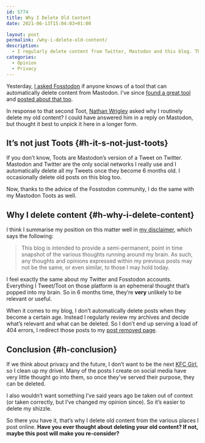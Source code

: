 ```yaml
---
id: 5774
title: Why I Delete Old Content
date: 2021-06-13T15:04:03+01:00

layout: post
permalink: /why-i-delete-old-content/
description:
  - I regularly delete content from Twitter, Mastodon and this blog. This may seem strange to many people, so this post explains why I do that.
categories:
  - Opinion
  - Privacy
---
```

<p class="medium">
  Yesterday, <a href="https://fosstodon.org/web/statuses/106392565140132174" target="_blank" rel="noreferrer noopener">I asked Fosstodon</a> if anyone knows of a tool that can automatically delete content from Mastodon. I&#8217;ve since <a href="https://forget.codl.fr/" target="_blank" rel="noreferrer noopener">found a great tool</a> and <a href="https://fosstodon.org/web/statuses/106402297009662663" target="_blank" rel="noreferrer noopener">posted about that too</a>.
</p>

In response to that second Toot, <a href="https://wpbuilds.social/@nathan" target="_blank" rel="noreferrer noopener">Nathan Wrigley</a> asked why I routinely delete my old content? I could have answered him in a reply on Mastodon, but thought it best to unpick it here in a longer form.

## It&#8217;s not just Toots  {#h-it-s-not-just-toots}

If you don&#8217;t know, Toots are Mastodon&#8217;s version of a Tweet on Twitter. Mastodon and Twitter are the only social networks I really use and I automatically delete all my Tweets once they become 6 months old. I occasionally delete old posts on this blog too.

Now, thanks to the advice of the Fosstodon community, I do the same with my Mastodon Toots as well.

## Why I delete content {#h-why-i-delete-content}

I think I summarise my position on this matter well in [my disclaimer](https://kevquirk.com/disclaimer/), which says the following:

<blockquote class="wp-block-quote">
  <p>
    This blog is intended to provide a semi-permanent, point in time snapshot of the various thoughts running around my brain. As such, any thoughts and opinions expressed within my previous posts may not be the same, or even similar, to those I may hold today.
  </p>
</blockquote>

I feel exactly the same about my Twitter and Fosstodon accounts. Everything I Tweet/Toot on those platform is an ephemeral thought that&#8217;s popped into my brain. So in 6 months time, they&#8217;re **very** unlikely to be relevant or useful.

When it comes to my blog, I don&#8217;t automatically delete posts when they become a certain age. Instead I regularly review my archives and decide what&#8217;s relevant and what can be deleted. So I don&#8217;t end up serving a load of 404 errors, I redirect those posts to my [post removed page](https://kevquirk.com/post-removed/).

## Conclusion {#h-conclusion}

If we think about privacy and the future, I don&#8217;t want to be the next <a href="https://kevquirk.com/privacy-vs-i-have-nothing-to-hide/#the-future" target="_blank" rel="noreferrer noopener">KFC Girl</a>, so I clean up my drivel. Many of the posts I create on social media have very little thought go into them, so once they&#8217;ve served their purpose, they can be deleted.

I also wouldn&#8217;t want something I&#8217;ve said years ago be taken out of context (or taken correctly, but I&#8217;ve changed my opinion since). So it&#8217;s easier to delete my shizzle.

So there you have it, that&#8217;s why I delete old content from the various places I post online. **Have you ever thought about deleting your old content? If not, maybe this post will make you re-consider?**
